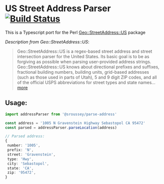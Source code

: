 # US Street Address Parser [![Build Status](https://travis-ci.org/hassansin/parse-address.svg)](https://travis-ci.org/hassansin/parse-address)

This is a Typescript port for the Perl [Geo::StreetAddress::US](http://search.cpan.org/~timb/Geo-StreetAddress-US-1.04/US.pm) package

_Description from Geo::StreetAddress::US_:

> Geo::StreetAddress::US is a regex-based street address and street intersection parser for the United States. Its basic goal is to be as forgiving as possible when parsing user-provided address strings. Geo::StreetAddress::US knows about directional prefixes and suffixes, fractional building numbers, building units, grid-based addresses (such as those used in parts of Utah), 5 and 9 digit ZIP codes, and all of the official USPS abbreviations for street types and state names... [more](http://search.cpan.org/~timb/Geo-StreetAddress-US-1.04/US.pm)

## Usage:

```ts
import addressParser from '@sroussey/parse-address'

const address = '1005 N Gravenstein Highway Sebastopol CA 95472'
const parsed = addressParser.parseLocation(address)

// Parsed address:
{
 number: '1005',
 prefix: 'N',
 street: 'Gravenstein',
 type: 'Hwy',
 city: 'Sebastopol',
 state: 'CA',
 zip: '95472',
}
```
